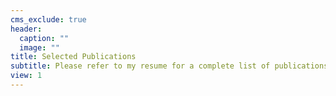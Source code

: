 ```yaml
---
cms_exclude: true
header:
  caption: ""
  image: ""
title: Selected Publications
subtitle: Please refer to my resume for a complete list of publications. 
view: 1
---
```

